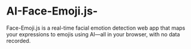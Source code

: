 # AI-Face-Emoji.js-
Face-Emoji.js is a real-time facial emotion detection web app that maps your expressions to emojis using AI—all in your browser, with no data recorded.

